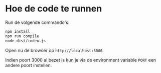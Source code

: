 # Hoe de code te runnen

Run de volgende commando's:

```sh
npm install
npm run compile
node dist/index.js
```

Open nu de browser op `http://localhost:3000`.

Indien poort 3000 al bezet is kun je via de environment variable `PORT` een andere poort instellen.
